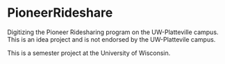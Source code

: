 # PioneerRideshare
Digitizing the Pioneer Ridesharing program on the UW-Platteville campus. This is an idea project and is not endorsed by the UW-Plattevile campus.

This is a semester project at the University of Wisconsin.
